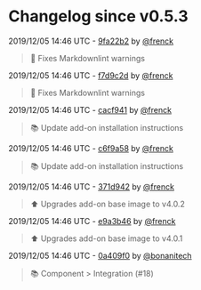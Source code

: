 # Changelog since v0.5.3

2019/12/05 14:46 UTC - [9fa22b2](https://github.com/hassio-addons/addon-adb/commit/9fa22b2dfbaac724a2cff1b74532243e1337fbc0) by [@frenck](https://github.com/frenck)
> :shirt: Fixes Markdownlint warnings 

2019/12/05 14:46 UTC - [f7d9c2d](https://github.com/hassio-addons/addon-adb/commit/f7d9c2dc37793ec9b75a0ee0aec0253882477ee6) by [@frenck](https://github.com/frenck)
> :shirt: Fixes Markdownlint warnings 

2019/12/05 14:46 UTC - [cacf941](https://github.com/hassio-addons/addon-adb/commit/cacf941e4b10d4eb591fd62ea15af6541dc70cc1) by [@frenck](https://github.com/frenck)
> :books: Update add-on installation instructions 

2019/12/05 14:46 UTC - [c6f9a58](https://github.com/hassio-addons/addon-adb/commit/c6f9a583316e1a2e6338871b7117ad353dd3f0ca) by [@frenck](https://github.com/frenck)
> :books: Update add-on installation instructions 

2019/12/05 14:46 UTC - [371d942](https://github.com/hassio-addons/addon-adb/commit/371d942669ce5c93fe0494931fec6b3bc6480951) by [@frenck](https://github.com/frenck)
> :arrow_up: Upgrades add-on base image to v4.0.2 

2019/12/05 14:46 UTC - [e9a3b46](https://github.com/hassio-addons/addon-adb/commit/e9a3b465eeec287ce919a9f0ab0869424033e896) by [@frenck](https://github.com/frenck)
> :arrow_up: Upgrades add-on base image to v4.0.1 

2019/12/05 14:46 UTC - [0a409f0](https://github.com/hassio-addons/addon-adb/commit/0a409f091a4f8d862f1b57697189d9b6b541d730) by [@bonanitech](https://github.com/bonanitech)
> :books: Component > Integration (#18) 

